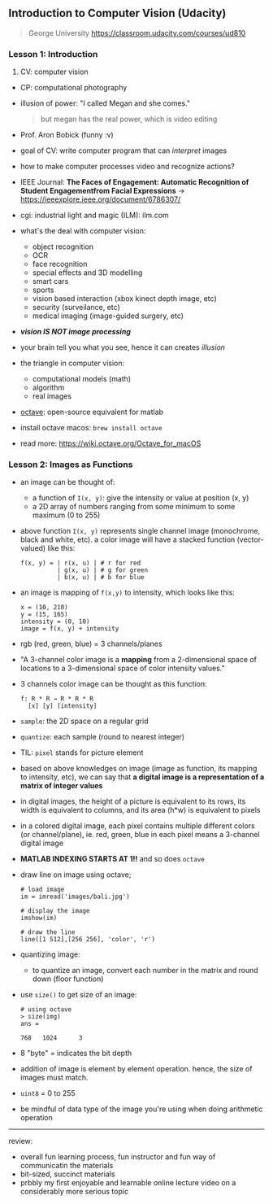 ## Introduction to Computer Vision (Udacity)
> George University
> https://classroom.udacity.com/courses/ud810

### Lesson 1: Introduction

1. CV: computer vision
- CP: computational photography
- illusion of power: "I called Megan and she comes."
    
    > but megan has the real power, which is video editing
- Prof. Aron Bobick (funny :v)
- goal of CV: write computer program that can *interpret* images
- how to make computer processes video and recognize actions?
- IEEE Journal: **The Faces of Engagement: Automatic Recognition of Student Engagementfrom Facial Expressions** → https://ieeexplore.ieee.org/document/6786307/
- cgi: industrial light and magic (ILM): ilm.com
- what's the deal with computer vision:
    - object recognition
    - OCR
    - face recognition
    - special effects and 3D modelling
    - smart cars
    - sports
    - vision based interaction (xbox kinect depth image, etc)
    - security (surveilance, etc)
    - medical imaging (image-guided surgery, etc)
- ***vision IS NOT image processing***
- your brain tell you what you see, hence it can creates *illusion*
- the triangle in computer vision:
    - computational models (math)
    - algorithm
    - real images
- [octave](https://www.gnu.org/software/octave/): open-source equivalent for matlab
- install octave macos: `brew install octave`
- read more: https://wiki.octave.org/Octave_for_macOS

### Lesson 2: Images as Functions
- an image can be thought of:
    - a function of `I(x, y)`: give the intensity or value at position (x, y)
    - a 2D array of numbers ranging from some minimum to some maximum (0 to 255)
- above function `I(x, y)` represents single channel image (monochrome, black and white, etc). a color image will have a stacked function (vector-valued) like this:

    ```
    f(x, y) = | r(x, u) | # r for red
              | g(x, u) | # g for green
              | b(x, u) | # b for blue
    ```
- an image is mapping of `f(x,y)` to intensity, which looks like this:

    ```
    x = (10, 210)
    y = (15, 165)
    intensity = (0, 10)
    image = f(x, y) + intensity
    ```
- rgb (red, green, blue) = 3 channels/planes
- "A 3-channel color image is a **mapping** from a 2-dimensional space of locations to a 3-dimensional space of color intensity values."
- 3 channels color image can be thought as this function:

    ```
    f: R * R → R * R * R
      [x] [y] [intensity]
    ```
- `sample`: the 2D space on a regular grid
- `quantize`: each sample (round to nearest integer)
- TIL: `pixel` stands for picture element
- based on above knowledges on image (image as function, its mapping to intensity, etc), we can say that **a digital image is a representation of a matrix of integer values**
- in digital images, the height of a picture is equivalent to its rows, its width is equivalent to columns, and its area (h*w) is equivalent to pixels
- in a colored digital image, each pixel contains multiple different colors (or channel/plane), ie. red, green, blue in each pixel means a 3-channel digital image
- **MATLAB INDEXING STARTS AT 1!!** and so does `octave`
- draw line on image using octave;

    ```
    # load image
    im = imread('images/bali.jpg')
    
    # display the image
    imshow(im)
    
    # draw the line
    line([1 512],[256 256], 'color', 'r')
    ```
- quantizing image: 
    - to quantize an image, convert each number in the matrix and round down (floor function)
- use `size()` to get size of an image:

    ```
    # using octave
    > size(img)
    ans =

    768   1024      3
    ```
- 8 "byte" = indicates the bit depth 
- addition of image is element by element operation. hence, the size of images must match.
- `uint8` = 0 to 255
- be mindful of data type of the image you're using when doing arithmetic operation

---
review:

- overall fun learning process, fun instructor and fun way of communicatin the materials
- bit-sized, succinct materials
- prbbly my first enjoyable and learnable online lecture video on a considerably more serious topic
